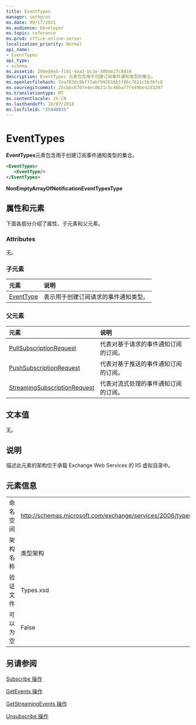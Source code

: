 ```yaml
---
title: EventTypes
manager: sethgros
ms.date: 09/17/2015
ms.audience: Developer
ms.topic: reference
ms.prod: office-online-server
localization_priority: Normal
api_name:
- EventTypes
api_type:
- schema
ms.assetid: 29ded9e5-f191-4aa3-bc3e-500de2fc8818
description: EventTypes 元素包含用于创建订阅事件通知类型的集合。
ms.openlocfilehash: 7ea783dc0bf73abf992616b1f86c7621c5b36fc8
ms.sourcegitcommit: 25cbbc6707e4ec0621c5c46baf7fe49be42d3297
ms.translationtype: MT
ms.contentlocale: zh-CN
ms.lasthandoff: 10/07/2018
ms.locfileid: "25440835"
---
```

# <a name="eventtypes"></a>EventTypes

**EventTypes**元素包含用于创建订阅事件通知类型的集合。 
  
```xml
<EventTypes>
   <EventType/>
</EventTypes>
```

 **NonEmptyArrayOfNotificationEventTypesType**
## <a name="attributes-and-elements"></a>属性和元素

下面各部分介绍了属性、子元素和父元素。
  
### <a name="attributes"></a>Attributes

无。
  
### <a name="child-elements"></a>子元素

|**元素**|**说明**|
|:-----|:-----|
|[EventType](eventtype.md) <br/> |表示用于创建订阅请求的事件通知类型。  <br/> |
   
### <a name="parent-elements"></a>父元素

|**元素**|**说明**|
|:-----|:-----|
|[PullSubscriptionRequest](pullsubscriptionrequest.md) <br/> |代表对基于请求的事件通知订阅的订阅。  <br/> |
|[PushSubscriptionRequest](pushsubscriptionrequest.md) <br/> |代表对基于推送的事件通知订阅的订阅。  <br/> |
|[StreamingSubscriptionRequest](streamingsubscriptionrequest.md) <br/> |代表对流式处理的事件通知订阅的订阅。  <br/> |
   
## <a name="text-value"></a>文本值

无。
  
## <a name="remarks"></a>说明

描述此元素的架构位于承载 Exchange Web Services 的 IIS 虚拟目录中。
  
## <a name="element-information"></a>元素信息

|||
|:-----|:-----|
|命名空间  <br/> |http://schemas.microsoft.com/exchange/services/2006/types  <br/> |
|架构名称  <br/> |类型架构  <br/> |
|验证文件  <br/> |Types.xsd  <br/> |
|可以为空  <br/> |False  <br/> |
   
## <a name="see-also"></a>另请参阅



[Subscribe 操作](subscribe-operation.md)
  
[GetEvents 操作](getevents-operation.md)
  
[GetStreamingEvents 操作](getstreamingevents-operation.md)
  
[Unsubscribe 操作](unsubscribe-operation.md)

